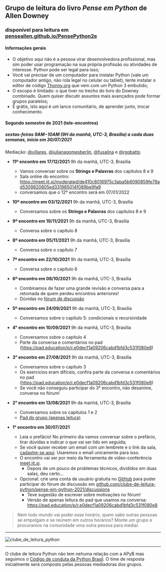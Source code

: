 ## Grupo de leitura do livro _Pense em Python_ de Allen Downey 
### disponível para leitura em [penseallen.github.io/PensePython2e](https://penseallen.github.io/PensePython2e/)

#### Informações gerais
- O objetivo aqui não é a pessoa virar desenvolvedora profissional, mas sim poder usar programação na sua própria profissão ou atividades de interesse. Python pode ser legal para isso;
- Você vai precisar de um computador para instalar Python (vale um computador antigo, não rola legal no celular ou tablet), tente instalar o editor de código [Thonny.org](https://thonny.org) que vem com um Python 3 embutido;
- O escopo é limitado: o que tiver no trecho do livro do Downey combinado. Quem quiser discutir assuntos mais avançados pode formar grupos paralelos;
- É grátis, isto aqui é um lance comunitário, de aprender junto, trocar conhecimento.

#### Segundo semestre de 2021 (tele-encontros)
##### sextas-feiras **9AM−10AM** (9H da manhã, UTC-3, Brasília) **a cada duas semanas**, início em 30/07/2021

Mediação: [@villares](http://github.com/villares), [@julianagomesberlin](http://github.com/julianagomesberlin), [@fusalina](http://github.com/fusalina) e [@rgobatto](http://github.com/rgobatto)




 - **11º encontro em 17/12/2021** 9h da manhã, UTC-3, Brasília
   - Vamos conversar sobre os __Strings e Palavras__ dos capítulos 8 e 9
   - Sala online do encontro: https://meet.jit.si/moderated/de410c8016975c3aba5b6090859fe79ad5309820805ed331985014f089be9fa9
   - conversamos que o 12º encontro será em 07/01/2022 
  
 - **10º encontro em 03/12/2021** 9h da manhã, UTC-3, Brasília
   - Conversamos sobre os __Strings e Palavras__ dos capítulos 8 e 9

 - **9º encontro em 19/11/2021** 9h da manhã, UTC-3, Brasília
   - Conversa sobre o capítulo 8
 
 - **8º encontro em 05/11/2021** 9h da manhã, UTC-3, Brasília
   - Conversa sobre o capítulo 7
 
 - **7º encontro em 22/10/2021** 9h da manhã, UTC-3, Brasília
   - Conversa sobre o capítulo 6
   
- **6º encontro em 08/10/2021** 9h da manhã, UTC-3, Brasília
   - Combinamos de fazer uma grande revisão e conversa para a retomada de quem perdeu encontros anteriores!
   - Dúvidas no [fórum de discussão](https://github.com/clube-de-leitura-python/pense-em-python-2021/discussions)

- **5º encontro em 24/09/2021** 9h da manhã, UTC-3, Brasília
   - Conversamos sobre o capítulo 5:  condicionais e recursividade

- **4° encontro em 10/09/2021** 9h da manhã, UTC-3, Brasília
   - Conversamos sobre o capítulo 4
   - Parte da conversa e comentários no pad (https://pad.education/p/r.e0decf1a09206cabd1bfd3c531f080e8) 

- **3° encontro em 27/08/2021** 9h da manhã, UTC-3, Brasília
   - Conversamos sobre o capítulo 3
   - Os exercícios eram difíceis, confira parte da conversa e comentários no pad (https://pad.education/p/r.e0decf1a09206cabd1bfd3c531f080e8) 
   - Se você não conseguiu participar do 3° encontro, não desanime, converse no fórum!
    
- **2° encontro em 13/08/2021** 9h da manhã, UTC-3, Brasília
   - Conversamos sobre os capítulos 1 e 2
   - [Pad do grupo (apenas leitura)](https://pad.education/p/r.e0decf1a09206cabd1bfd3c531f080e8) 


- **1° encontro em 30/07/2021**
  - Leia o prefácio! No primeiro dia vamos conversar sobre o prefácio, tirar dúvidas e indicar o que vai ser lido em seguida;
  - Se você quiser receber um email com um lembrete e o link da sala, [cadastre-se aqui](https://tinyletter.com/clube-de-leitura-python). Usaremos o email unicamente para isso.
  - O encontro vai ser por meio da ferramenta de vídeo-conferência [meet.jit.si](https://meet.jit.si/).
    - Depois de um pouco de problemas técnicos, divididos em duas salas, deu certo...
  - Opcional: crie uma conta de usuário gratuita no [GitHub](https://github.com/signup) para poder participar do fórum de discussão em [github.com/clube-de-leitura-python/pense-em-python-2021/discussions](https://github.com/clube-de-leitura-python/pense-em-python-2021/discussions)
    - Teve sugestão de escrever sobre motivações no fórum!
    - Versão de apenas leitura do pad que usamos na conversa: https://pad.education/p/r.e0decf1a09206cabd1bfd3c531f080e8

> Nem todo mundo vai poder esse horário, quem sabe outras pessoas se empolgam e se reúnem em outros horários?
> Monte um grupo e procuramos na comunidade uma outra pessoa para mediar.

---

![clube_de_leitura_python](https://user-images.githubusercontent.com/3694604/126589139-b52c2bc0-937a-4238-b3ba-189dec5d4c64.png)

---

O clube de leitura Python não tem nehuma relação com a APyB mas seguimos o [Código de conduta da Python Brasil](https://python.org.br/cdc/). O time de resposta inicialmente será composto pelas pessoas mediadoras dos grupos.
